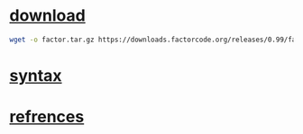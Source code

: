 # [download](https://downloads.factorcode.org/releases/0.99/factor-linux-x86-64-0.99.tar.gz)
```bash
wget -o factor.tar.gz https://downloads.factorcode.org/releases/0.99/factor-linux-x86-64-0.99.tar.gz
```

# [syntax](https://docs.factorcode.org/content/article-syntax.html)
# [refrences](https://github.com/factor/factor/blob/master/extra/game-of-life/game-of-life.factor) 